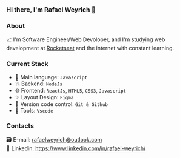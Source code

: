 ### Hi there, I'm Rafael Weyrich  👋

### About
📈 I'm Software Engineer/Web Devoloper, and I'm studying web development at [Rocketseat](https://www.rocketseat.com.br/) and the internet with constant learning.

### Current Stack
- 🚀 Main language: `Javascript`
- 💥 Backend: `NodeJs`
- 🌐 Frontend: `ReactJs`, `HTML5`, `CSS3`, `Javascript`
- ✨ Layout Design: `Figma`
- 🎉 Version code control: `Git & Github`
- 🔧 Tools: `Vscode`

### Contacts

🗃️ E-mail: rafaelweyrich@outlook.com	
👔 Linkedin: https://www.linkedin.com/in/rafael-weyrich/
